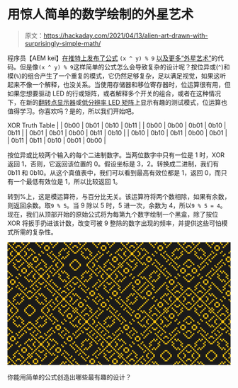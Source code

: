 # 用惊人简单的数学绘制的外星艺术

> 原文：<https://hackaday.com/2021/04/13/alien-art-drawn-with-surprisingly-simple-math/>

程序员【AEM kei】[在推特上发布了公式](https://twitter.com/aemkei/status/1378106731386040322) `(x ^ y) % 9` [以及更多“外星艺术”](https://jsfiddle.net/mdshaub/9tm3eard/37/)的代码。但是像`(x ^ y) % 9`这样简单的公式怎么会导致复杂的设计呢？按位异或(`^`)和模(`%`)的组合产生了一个重复的模式，它仍然足够复杂，足以满足视觉，如果这听起来不像一个解释，也没关系。当使用存储器和移位寄存器时，位运算很有用，但如果您想要驱动 LED 的行或矩阵，或者解释多个开关的组合，或者在这种情况下，在新的[翻转点显示器](https://hackaday.com/2021/02/24/30-fps-flip-dot-display-uses-cool-capacitor-trick/)或[低分辨率 LED 矩阵](https://hackaday.com/2020/05/18/jumbo-led-matrix-brings-classic-sprites-to-life/)上显示有趣的测试模式，位运算也值得学习。你喜欢吗？是的，所以我们开始吧。

<caption>XOR Truth Table</caption>
|  | 0b00 | 0b01 | 0b10 | 0b11 |
| 0b00 | 0b00 | 0b01 | 0b10 | 0b11 |
| 0b01 | 0b01 | 0b00 | 0b11 | 0b10 |
| 0b10 | 0b10 | 0b11 | 0b00 | 0b01 |
| 0b11 | 0b11 | 0b10 | 0b01 | 0b00 |

按位异或比较两个输入的每个二进制数字。当两位数字中只有一位是 1 时，XOR 返回 1，否则，它返回该位置的 0。假设坐标是 3，2。转换成二进制，我们有 0b11 和 0b10。从这个真值表中，我们可以看到最高有效位都是 1，返回 0，而只有一个最低有效位是 1，所以比较返回 1。

转到%上，这是模运算符，与百分比无关。该运算符将两个数相除，如果有余数，则返回余数。取`9 % 5`。当 9 除以 5 时，5 进一次，余数为 4，所以`9 % 5 = 4`。现在，我们从顶部开始的原始公式将为每第九个数字绘制一个黑盒，除了按位 XOR 将扳手扔进该计数，改变可被 9 整除的数字出现的频率，并提供这些可怕模式所需的复杂性。

![detail of aemkei's xor patterns](img/524d085ed95c97e65042e5ea3a81c54c.png)

你能用简单的公式创造出哪些最有趣的设计？
